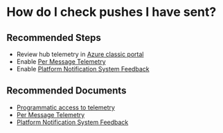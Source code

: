 <properties
    pageTitle="How do I check pushes I have sent?"
    description="How do I check pushes I have sent?"
    service="microsoft.notificationhubs"
    authors="locphan"
    ms.author="locphan"
    displayOrder="7"
    selfHelpType="resource"
    resource="namespaces"
    resourceTags="notificationHubs"
    productPesIds=""
    supportToicIds =""
    cloudEnvironments="MoonCake"
	articleId="ce5c8d63-68c6-49e8-86df-426c8fd75c6c"
	ownershipId="AzureMessaging_Common"
/>

# How do I check pushes I have sent?

## **Recommended Steps**

* Review hub telemetry in [Azure classic portal](https://manage.windowsazure.cn/)
* Enable [Per Message Telemetry](https://msdn.microsoft.com/library/azure/mt608135.aspx)
* Enable [Platform Notification System Feedback](http://go.microsoft.com/fwlink/?LinkID=824688)

## **Recommended Documents**

* [Programmatic access to telemetry](https://msdn.microsoft.com/library/azure/dn458823.aspx)<br>
* [Per Message Telemetry](https://msdn.microsoft.com/library/azure/mt608135.aspx)<br>
* [Platform Notification System Feedback](https://msdn.microsoft.com/library/azure/mt705560.aspx)<br>
